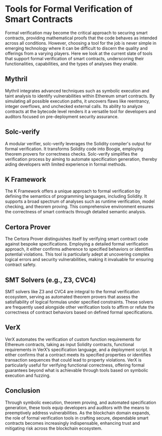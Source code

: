 # Tools for Formal Verification of Smart Contracts

Formal verification may become the critical approach to securing smart contracts, providing mathematical proofs that the code behaves as intended across all conditions. However, choosing a tool for the job is never simple in emerging technology where it can be difficult to discern the quality and offerings from a varying players. Here we look at the current slate of tools that support formal verification of smart contracts, underscoring their functionalities, capabilities, and the types of analyses they enable.

## Mythril

Mythril integrates advanced techniques such as symbolic execution and taint analysis to identify vulnerabilities within Ethereum smart contracts. By simulating all possible execution paths, it uncovers flaws like reentrancy, integer overflows, and unchecked external calls. Its ability to analyze contracts at the bytecode level renders it a versatile tool for developers and auditors focused on pre-deployment security assurance.

## Solc-verify

A modular verifier, solc-verify leverages the Solidity compiler's output for formal verification. It transforms Solidity code into Boogie, employing theorem provers for correctness checks. Solc-verify simplifies the verification process by aiming to automate specification generation, thereby aiding developers with limited experience in formal methods.

## K Framework

The K Framework offers a unique approach to formal verification by defining the semantics of programming languages, including Solidity. It supports a broad spectrum of analyses such as runtime verification, model checking, and theorem proving. This comprehensive environment ensures the correctness of smart contracts through detailed semantic analysis.

## Certora Prover

The Certora Prover distinguishes itself by verifying smart contract code against bespoke specifications. Employing a detailed formal verification approach, it either confirms adherence to specified behaviors or identifies potential violations. This tool is particularly adept at uncovering complex logical errors and security vulnerabilities, making it invaluable for ensuring contract safety.

## SMT Solvers (e.g., Z3, CVC4)

SMT solvers like Z3 and CVC4 are integral to the formal verification ecosystem, serving as automated theorem provers that assess the satisfiability of logical formulas under specified constraints. These solvers are frequently used alongside other verification tools to affirm or refute the correctness of contract behaviors based on defined formal specifications.

## VerX

VerX automates the verification of custom function requirements for Ethereum contracts, taking as input Solidity contracts, functional requirements in VerX’s specification language, and a deployment script. It either confirms that a contract meets its specified properties or identifies transaction sequences that could lead to property violations. VerX is particularly useful for verifying functional correctness, offering formal guarantees beyond what is achievable through tools based on symbolic execution and fuzzing.

## Conclusion

Through symbolic execution, theorem proving, and automated specification generation, these tools equip developers and auditors with the means to preemptively address vulnerabilities. As the blockchain domain expands, the role of formal verification tools in crafting secure, dependable smart contracts becomes increasingly indispensable, enhancing trust and mitigating risk across the blockchain ecosystem.